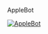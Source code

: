  AppleBot

<p align="center">

  
<a href = "t.me/applled"><img src="https://telegra.ph/file/6bf8153447386938939eb.png" alt="AppleBot"> </a>
</p>

